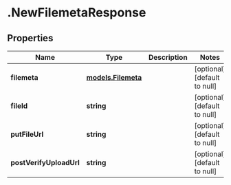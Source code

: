 # .NewFilemetaResponse

## Properties
Name | Type | Description | Notes
------------ | ------------- | ------------- | -------------
**filemeta** | [**models.Filemeta**](models.Filemeta.md) |  | [optional] [default to null]
**fileId** | **string** |  | [optional] [default to null]
**putFileUrl** | **string** |  | [optional] [default to null]
**postVerifyUploadUrl** | **string** |  | [optional] [default to null]


